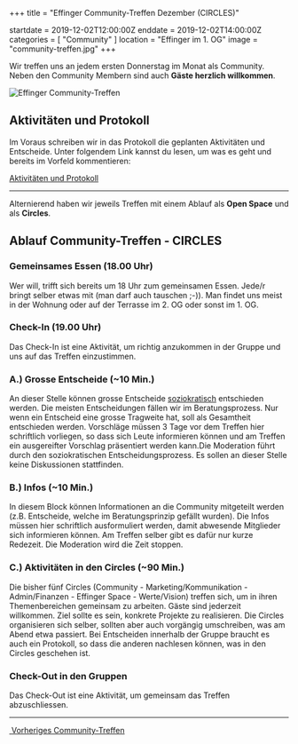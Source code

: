 +++
title = "Effinger Community-Treffen Dezember (CIRCLES)"

startdate = 2019-12-02T12:00:00Z
enddate = 2019-12-02T14:00:00Z
categories = [ "Community" ]
location = "Effinger im 1. OG"
image = "community-treffen.jpg"
+++

Wir treffen uns an jedem ersten Donnerstag im Monat als Community. Neben den Community Membern sind auch **Gäste herzlich willkommen**.

![Effinger Community-Treffen](community-treffen.jpg)

## Aktivitäten und Protokoll

Im Voraus schreiben wir in das Protokoll die geplanten Aktivitäten und Entscheide. Unter folgendem Link kannst du lesen, um was es geht und bereits im Vorfeld kommentieren:

<a href="https://drive.google.com/open?id=1cA2UchblwAHwIJfKZokWHCHhoEmHGvVXUx4xB1GumqA" target="_blank" class="btn btn-mod btn-border btn-round btn-medium">Aktivitäten und Protokoll</a>

---

Alternierend haben wir jeweils Treffen mit einem Ablauf als **Open Space** und als **Circles**.

## Ablauf Community-Treffen - CIRCLES

### Gemeinsames Essen (18.00 Uhr)

Wer will, trifft sich bereits um 18 Uhr zum gemeinsamen Essen. Jede/r bringt selber etwas mit (man darf auch tauschen ;-)). Man findet uns meist in der Wohnung oder auf der Terrasse im 2. OG oder sonst im 1. OG.


### Check-In (19.00 Uhr)

Das Check-In ist eine Aktivität, um richtig anzukommen in der Gruppe und uns auf das Treffen einzustimmen.


### A.) Grosse Entscheide (~10 Min.)

An dieser Stelle können grosse Entscheide [soziokratisch](/organisation/soziokratie/) entschieden werden. Die meisten Entscheidungen fällen wir im Beratungsprozess. Nur wenn ein Entscheid eine grosse Tragweite hat, soll als Gesamtheit entschieden werden. Vorschläge müssen 3 Tage vor dem Treffen hier schriftlich vorliegen, so dass sich Leute informieren können und am Treffen ein ausgereifter Vorschlag präsentiert werden kann.Die Moderation führt durch den soziokratischen Entscheidungsprozess. Es sollen an dieser Stelle keine Diskussionen stattfinden.


### B.) Infos (~10 Min.)

In diesem Block können Informationen an die Community mitgeteilt werden (z.B. Entscheide, welche im Beratungsprinzip gefällt wurden). Die Infos müssen hier schriftlich ausformuliert werden, damit abwesende Mitglieder sich informieren können. Am Treffen selber gibt es dafür nur kurze Redezeit. Die Moderation wird die Zeit stoppen.


### C.) Aktivitäten in den Circles (~90 Min.)

Die bisher fünf Circles (Community - Marketing/Kommunikation - Admin/Finanzen - Effinger Space - Werte/Vision) treffen sich, um in ihren Themenbereichen gemeinsam zu arbeiten. Gäste sind jederzeit willkommen. Ziel sollte es sein, konkrete Projekte zu realisieren. Die Circles organisieren sich selber, sollten aber auch vorgängig umschreiben, was am Abend etwa passiert. Bei Entscheiden innerhalb der Gruppe braucht es auch ein Protokoll, so dass die anderen nachlesen können, was in den Circles geschehen ist.


### Check-Out in den Gruppen

Das Check-Out ist eine Aktivität, um gemeinsam das Treffen abzuschliessen.

---

<a href="/events/100170/" class="blog-item-more left"><i class="fa fa-angle-left"></i>&nbsp;Vorheriges Community-Treffen</a>
<!--<a href="/events/100164/" class="blog-item-more right"><i class="fa fa-angle-right"></i>Nächstes Community-Treffen</a>-->
